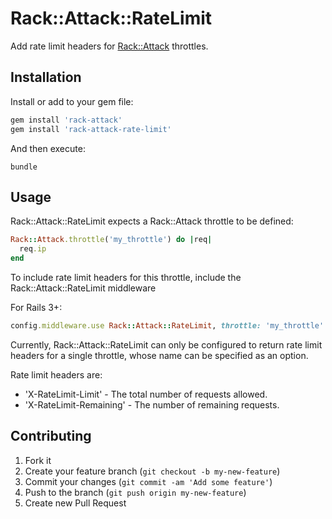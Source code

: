 # Rack::Attack::RateLimit

Add rate limit headers for [Rack::Attack](https://github.com/kickstarter/rack-attack) throttles.

## Installation

Install or add to your gem file:

```ruby
gem install 'rack-attack'
gem install 'rack-attack-rate-limit'
```

And then execute:
```shell
bundle
```

## Usage

Rack::Attack::RateLimit expects a Rack::Attack throttle to be defined:

```ruby
Rack::Attack.throttle('my_throttle') do |req|
  req.ip
end
```

To include rate limit headers for this throttle, include the Rack::Attack::RateLimit middleware

For Rails 3+:

```ruby
config.middleware.use Rack::Attack::RateLimit, throttle: 'my_throttle'
```

Currently, Rack::Attack::RateLimit can only be configured to return rate limit headers for a single throttle, whose name can be specified as an option.

Rate limit headers are:

* 'X-RateLimit-Limit' - The total number of requests allowed.
* 'X-RateLimit-Remaining' - The number of remaining requests. 

## Contributing

1. Fork it
2. Create your feature branch (`git checkout -b my-new-feature`)
3. Commit your changes (`git commit -am 'Add some feature'`)
4. Push to the branch (`git push origin my-new-feature`)
5. Create new Pull Request
